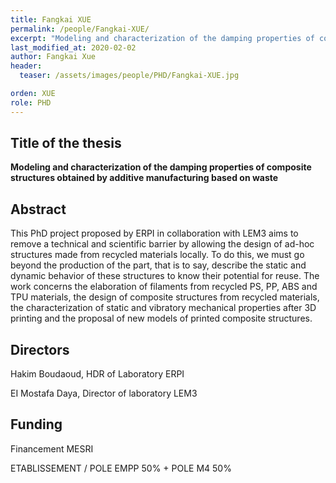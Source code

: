 ```yaml
---
title: Fangkai XUE
permalink: /people/Fangkai-XUE/
excerpt: "Modeling and characterization of the damping properties of composite structures obtained by additive manufacturing based on waste"
last_modified_at: 2020-02-02
author: Fangkai Xue
header:
  teaser: /assets/images/people/PHD/Fangkai-XUE.jpg

orden: XUE
role: PHD
---
```


## Title of the thesis

**Modeling and characterization of the damping properties of composite structures obtained by additive manufacturing based on waste**

## Abstract

This PhD project proposed by ERPI in collaboration with LEM3 aims to remove a technical and scientific barrier by allowing the design of ad-hoc structures made from recycled materials locally. To do this, we must go beyond the production of the part, that is to say, describe the static and dynamic behavior of these structures to know their potential for reuse. The work concerns the elaboration of filaments from recycled PS, PP, ABS and TPU materials, the design of composite structures from recycled materials, the characterization of static and vibratory mechanical properties after 3D printing and the proposal of new models of printed composite structures.


## Directors 

Hakim Boudaoud, HDR of Laboratory ERPI  

EI Mostafa Daya, Director of laboratory LEM3

## Funding 

Financement MESRI  

ETABLISSEMENT / POLE EMPP 50% + POLE M4 50% 
